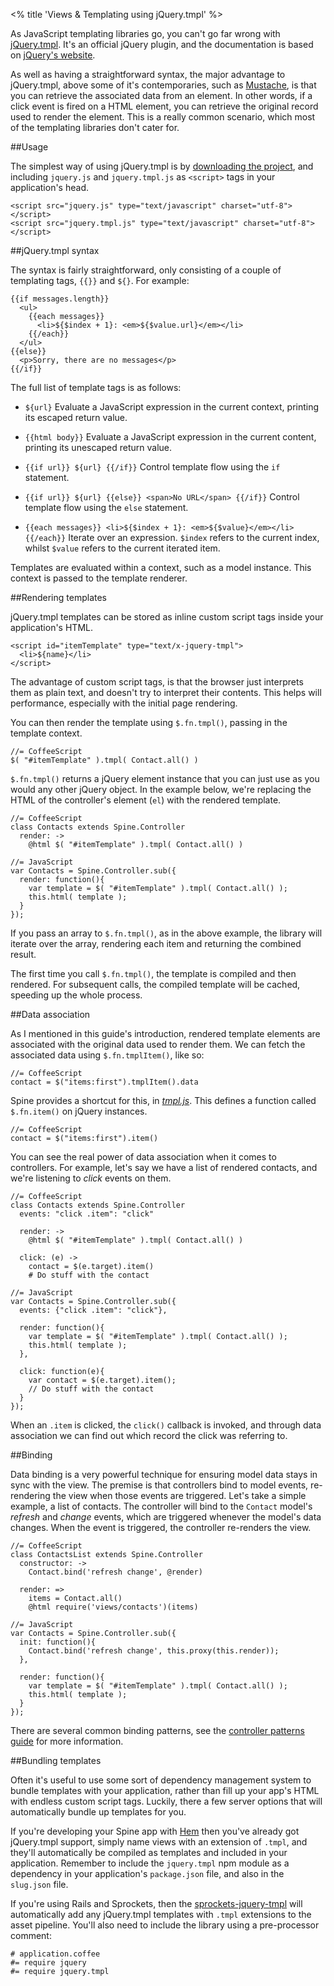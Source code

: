 <% title 'Views & Templating using jQuery.tmpl' %>

As JavaScript templating libraries go, you can't go far wrong with [jQuery.tmpl](https://github.com/jquery/jquery-tmpl). It's an official jQuery plugin, and the documentation is based on [jQuery's website](http://api.jquery.com/category/plugins/templates/). 

As well as having a straightforward syntax, the major advantage to jQuery.tmpl, above some of it's contemporaries, such as [Mustache](https://github.com/janl/mustache.js), is that you can retrieve the associated data from an element. In other words, if a click event is fired on a HTML element, you can retrieve the original record used to render the element. This is a really common scenario, which most of the templating libraries don't cater for. 

##Usage

The simplest way of using jQuery.tmpl is by [downloading the project](https://github.com/jquery/jquery-tmpl/zipball/master), and including `jquery.js` and `jquery.tmpl.js` as `<script>` tags in your application's head.
  
    <script src="jquery.js" type="text/javascript" charset="utf-8"></script>
    <script src="jquery.tmpl.js" type="text/javascript" charset="utf-8"></script>

##jQuery.tmpl syntax

The syntax is fairly straightforward, only consisting of a couple of templating tags, `{{}}` and `${}`. For example:

    {{if messages.length}}
      <ul>
        {{each messages}}
          <li>${$index + 1}: <em>${$value.url}</em></li>
        {{/each}}
      </ul>
    {{else}}
      <p>Sorry, there are no messages</p>
    {{/if}}

The full list of template tags is as follows:

* `${url}`
  Evaluate a JavaScript expression in the current context, printing its escaped return value.
  
* `{{html body}}`
  Evaluate a JavaScript expression in the current content, printing its unescaped return value.
  
* `{{if url}} ${url} {{/if}}`
  Control template flow using the `if` statement.
  
* `{{if url}} ${url} {{else}} <span>No URL</span> {{/if}}`
  Control template flow using the `else` statement.

* `{{each messages}} <li>${$index + 1}: <em>${$value}</em></li> {{/each}}`
  Iterate over an expression. `$index` refers to the current index, whilst `$value` refers to the current iterated item.

Templates are evaluated within a context, such as a model instance. This context is passed to the template renderer.

##Rendering templates

jQuery.tmpl templates can be stored as inline custom script tags inside your application's HTML.

    <script id="itemTemplate" type="text/x-jquery-tmpl">
      <li>${name}</li>
    </script>
    
The advantage of custom script tags, is that the browser just interprets them as plain text, and doesn't try to interpret their contents. This helps will performance, especially with the initial page rendering.

You can then render the template using `$.fn.tmpl()`, passing in the template context. 
    
    //= CoffeeScript
    $( "#itemTemplate" ).tmpl( Contact.all() )
    
`$.fn.tmpl()` returns a jQuery element instance that you can just use as you would any other jQuery object. In the example below, we're replacing the HTML of the controller's element (`el`) with the rendered template.

    //= CoffeeScript
    class Contacts extends Spine.Controller
      render: ->
        @html $( "#itemTemplate" ).tmpl( Contact.all() )

    //= JavaScript
    var Contacts = Spine.Controller.sub({
      render: function(){
        var template = $( "#itemTemplate" ).tmpl( Contact.all() );
        this.html( template );
      }
    });
    
If you pass an array to `$.fn.tmpl()`, as in the above example, the library will iterate over the array, rendering each item and returning the combined result. 

The first time you call `$.fn.tmpl()`, the template is compiled and then rendered. For subsequent calls, the compiled template will be cached, speeding up the whole process. 

##Data association

As I mentioned in this guide's introduction, rendered template elements are associated with the original data used to render them. We can fetch the associated data using `$.fn.tmplItem()`, like so:

    //= CoffeeScript
    contact = $("items:first").tmplItem().data
    
Spine provides a shortcut for this, in [*tmpl.js*](https://raw.github.com/maccman/spine/master/lib/tmpl.js). This defines a function called `$.fn.item()` on jQuery instances.

    //= CoffeeScript
    contact = $("items:first").item()
    
You can see the real power of data association when it comes to controllers. For example, let's say we have a list of rendered contacts, and we're listening to *click* events on them. 
    
    //= CoffeeScript
    class Contacts extends Spine.Controller
      events: "click .item": "click"
      
      render: ->
        @html $( "#itemTemplate" ).tmpl( Contact.all() )
        
      click: (e) ->
        contact = $(e.target).item()
        # Do stuff with the contact

    //= JavaScript
    var Contacts = Spine.Controller.sub({
      events: {"click .item": "click"},
      
      render: function(){
        var template = $( "#itemTemplate" ).tmpl( Contact.all() );
        this.html( template );
      },
      
      click: function(e){
        var contact = $(e.target).item();
        // Do stuff with the contact
      }
    });
    
When an `.item` is clicked, the `click()` callback is invoked, and through data association we can find out which record the click was referring to. 

##Binding

Data binding is a very powerful technique for ensuring model data stays in sync with the view. The premise is that controllers bind to model events, re-rendering the view when those events are triggered. Let's take a simple example, a list of contacts. The controller will bind to the `Contact` model's *refresh* and *change* events, which are triggered whenever the model's data changes. When the event is triggered, the controller re-renders the view.

    //= CoffeeScript
    class ContactsList extends Spine.Controller
      constructor: ->
        Contact.bind('refresh change', @render)
        
      render: =>
        items = Contact.all()
        @html require('views/contacts')(items)
    
    //= JavaScript
    var Contacts = Spine.Controller.sub({
      init: function(){
        Contact.bind('refresh change', this.proxy(this.render));
      },
      
      render: function(){
        var template = $( "#itemTemplate" ).tmpl( Contact.all() );
        this.html( template );
      }
    });

There are several common binding patterns, see the [controller patterns guide](<%= docs_path("controller_patterns") %>) for more information.

##Bundling templates

Often it's useful to use some sort of dependency management system to bundle templates with your application, rather than fill up your app's HTML with endless custom script tags. Luckily, there a few server options that will automatically bundle up templates for you.

If you're developing your Spine app with [Hem](<%= docs_url("hem") %>) then you've already got jQuery.tmpl support, simply name views with an extension of `.tmpl`, and they'll automatically be compiled as templates and included in your application. Remember to include the `jquery.tmpl` npm module as a dependency in your application's `package.json` file, and also in the `slug.json` file.

If you're using Rails and Sprockets, then the [sprockets-jquery-tmpl](https://github.com/rdy/sprockets-jquery-tmpl) will automatically add any jQuery.tmpl templates with `.tmpl` extensions to the asset pipeline. You'll also need to include the library using a pre-processor comment:

    # application.coffee
    #= require jquery
    #= require jquery.tmpl
